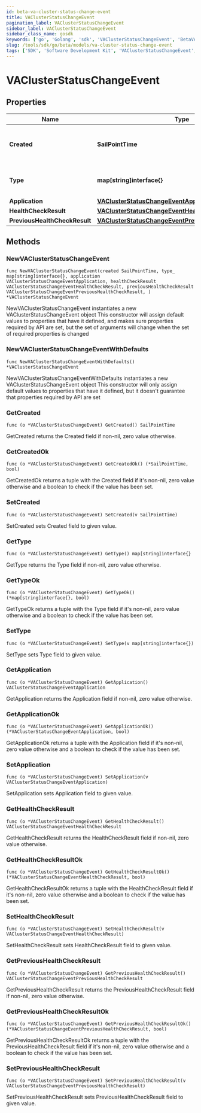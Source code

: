 ```yaml
---
id: beta-va-cluster-status-change-event
title: VAClusterStatusChangeEvent
pagination_label: VAClusterStatusChangeEvent
sidebar_label: VAClusterStatusChangeEvent
sidebar_class_name: gosdk
keywords: ['go', 'Golang', 'sdk', 'VAClusterStatusChangeEvent', 'BetaVAClusterStatusChangeEvent'] 
slug: /tools/sdk/go/beta/models/va-cluster-status-change-event
tags: ['SDK', 'Software Development Kit', 'VAClusterStatusChangeEvent', 'BetaVAClusterStatusChangeEvent']
---
```


# VAClusterStatusChangeEvent

## Properties

Name | Type | Description | Notes
------------ | ------------- | ------------- | -------------
**Created** | **SailPointTime** | Date and time when the status change occurred. | 
**Type** | **map[string]interface{}** | Type of the object that initiated the event. | 
**Application** | [**VAClusterStatusChangeEventApplication**](va-cluster-status-change-event-application) |  | 
**HealthCheckResult** | [**VAClusterStatusChangeEventHealthCheckResult**](va-cluster-status-change-event-health-check-result) |  | 
**PreviousHealthCheckResult** | [**VAClusterStatusChangeEventPreviousHealthCheckResult**](va-cluster-status-change-event-previous-health-check-result) |  | 

## Methods

### NewVAClusterStatusChangeEvent

`func NewVAClusterStatusChangeEvent(created SailPointTime, type_ map[string]interface{}, application VAClusterStatusChangeEventApplication, healthCheckResult VAClusterStatusChangeEventHealthCheckResult, previousHealthCheckResult VAClusterStatusChangeEventPreviousHealthCheckResult, ) *VAClusterStatusChangeEvent`

NewVAClusterStatusChangeEvent instantiates a new VAClusterStatusChangeEvent object
This constructor will assign default values to properties that have it defined,
and makes sure properties required by API are set, but the set of arguments
will change when the set of required properties is changed

### NewVAClusterStatusChangeEventWithDefaults

`func NewVAClusterStatusChangeEventWithDefaults() *VAClusterStatusChangeEvent`

NewVAClusterStatusChangeEventWithDefaults instantiates a new VAClusterStatusChangeEvent object
This constructor will only assign default values to properties that have it defined,
but it doesn't guarantee that properties required by API are set

### GetCreated

`func (o *VAClusterStatusChangeEvent) GetCreated() SailPointTime`

GetCreated returns the Created field if non-nil, zero value otherwise.

### GetCreatedOk

`func (o *VAClusterStatusChangeEvent) GetCreatedOk() (*SailPointTime, bool)`

GetCreatedOk returns a tuple with the Created field if it's non-nil, zero value otherwise
and a boolean to check if the value has been set.

### SetCreated

`func (o *VAClusterStatusChangeEvent) SetCreated(v SailPointTime)`

SetCreated sets Created field to given value.


### GetType

`func (o *VAClusterStatusChangeEvent) GetType() map[string]interface{}`

GetType returns the Type field if non-nil, zero value otherwise.

### GetTypeOk

`func (o *VAClusterStatusChangeEvent) GetTypeOk() (*map[string]interface{}, bool)`

GetTypeOk returns a tuple with the Type field if it's non-nil, zero value otherwise
and a boolean to check if the value has been set.

### SetType

`func (o *VAClusterStatusChangeEvent) SetType(v map[string]interface{})`

SetType sets Type field to given value.


### GetApplication

`func (o *VAClusterStatusChangeEvent) GetApplication() VAClusterStatusChangeEventApplication`

GetApplication returns the Application field if non-nil, zero value otherwise.

### GetApplicationOk

`func (o *VAClusterStatusChangeEvent) GetApplicationOk() (*VAClusterStatusChangeEventApplication, bool)`

GetApplicationOk returns a tuple with the Application field if it's non-nil, zero value otherwise
and a boolean to check if the value has been set.

### SetApplication

`func (o *VAClusterStatusChangeEvent) SetApplication(v VAClusterStatusChangeEventApplication)`

SetApplication sets Application field to given value.


### GetHealthCheckResult

`func (o *VAClusterStatusChangeEvent) GetHealthCheckResult() VAClusterStatusChangeEventHealthCheckResult`

GetHealthCheckResult returns the HealthCheckResult field if non-nil, zero value otherwise.

### GetHealthCheckResultOk

`func (o *VAClusterStatusChangeEvent) GetHealthCheckResultOk() (*VAClusterStatusChangeEventHealthCheckResult, bool)`

GetHealthCheckResultOk returns a tuple with the HealthCheckResult field if it's non-nil, zero value otherwise
and a boolean to check if the value has been set.

### SetHealthCheckResult

`func (o *VAClusterStatusChangeEvent) SetHealthCheckResult(v VAClusterStatusChangeEventHealthCheckResult)`

SetHealthCheckResult sets HealthCheckResult field to given value.


### GetPreviousHealthCheckResult

`func (o *VAClusterStatusChangeEvent) GetPreviousHealthCheckResult() VAClusterStatusChangeEventPreviousHealthCheckResult`

GetPreviousHealthCheckResult returns the PreviousHealthCheckResult field if non-nil, zero value otherwise.

### GetPreviousHealthCheckResultOk

`func (o *VAClusterStatusChangeEvent) GetPreviousHealthCheckResultOk() (*VAClusterStatusChangeEventPreviousHealthCheckResult, bool)`

GetPreviousHealthCheckResultOk returns a tuple with the PreviousHealthCheckResult field if it's non-nil, zero value otherwise
and a boolean to check if the value has been set.

### SetPreviousHealthCheckResult

`func (o *VAClusterStatusChangeEvent) SetPreviousHealthCheckResult(v VAClusterStatusChangeEventPreviousHealthCheckResult)`

SetPreviousHealthCheckResult sets PreviousHealthCheckResult field to given value.




